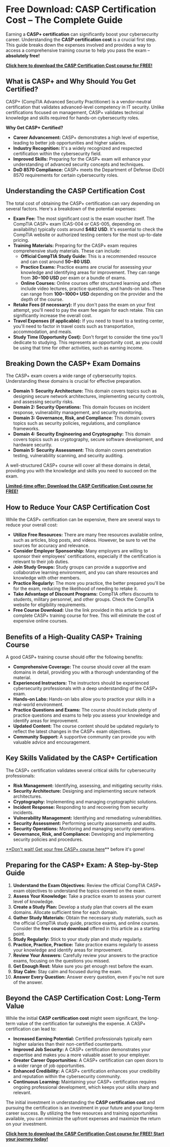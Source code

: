 # Free Download: CASP Certification Cost – The Complete Guide

Earning a **CASP+ certification** can significantly boost your cybersecurity career. Understanding the **CASP certification cost** is a crucial first step. This guide breaks down the expenses involved and provides a way to access a comprehensive training course to help you pass the exam – **absolutely free!**

[**Click here to download the CASP Certification Cost course for FREE!**](https://udemywork.com/casp-certification-cost)

## What is CASP+ and Why Should You Get Certified?

CASP+ (CompTIA Advanced Security Practitioner) is a vendor-neutral certification that validates advanced-level competency in IT security. Unlike certifications focused on management, CASP+ validates technical knowledge and skills required for hands-on cybersecurity roles.

**Why Get CASP+ Certified?**

*   **Career Advancement:** CASP+ demonstrates a high level of expertise, leading to better job opportunities and higher salaries.
*   **Industry Recognition:** It's a widely recognized and respected certification within the cybersecurity field.
*   **Improved Skills:** Preparing for the CASP+ exam will enhance your understanding of advanced security concepts and techniques.
*   **DoD 8570 Compliance:** CASP+ meets the Department of Defense (DoD) 8570 requirements for certain cybersecurity roles.

## Understanding the CASP Certification Cost

The total cost of obtaining the CASP+ certification can vary depending on several factors. Here's a breakdown of the potential expenses:

*   **Exam Fee:** The most significant cost is the exam voucher itself. The CompTIA CASP+ exam (CAS-004 or CAS-005, depending on availability) typically costs around **$482 USD**. It's essential to check the CompTIA website or authorized testing centers for the most up-to-date pricing.
*   **Training Materials:** Preparing for the CASP+ exam requires comprehensive study materials. These can include:
    *   **Official CompTIA Study Guide:** This is a recommended resource and can cost around **$50-$80 USD**.
    *   **Practice Exams:** Practice exams are crucial for assessing your knowledge and identifying areas for improvement. They can range from **$30-$100 USD** per exam or a bundle of exams.
    *   **Online Courses:** Online courses offer structured learning and often include video lectures, practice questions, and hands-on labs. These can range from **$100-$1000+ USD** depending on the provider and the depth of the course.
*   **Retake Fees (if necessary):** If you don't pass the exam on your first attempt, you'll need to pay the exam fee again for each retake. This can significantly increase the overall cost.
*   **Travel Expenses (if applicable):** If you need to travel to a testing center, you'll need to factor in travel costs such as transportation, accommodation, and meals.
*   **Study Time (Opportunity Cost):** Don't forget to consider the time you'll dedicate to studying. This represents an opportunity cost, as you could be using that time for other activities, such as earning income.

## Breaking Down the CASP+ Exam Domains

The CASP+ exam covers a wide range of cybersecurity topics. Understanding these domains is crucial for effective preparation.

*   **Domain 1: Security Architecture:** This domain covers topics such as designing secure network architectures, implementing security controls, and assessing security risks.
*   **Domain 2: Security Operations:** This domain focuses on incident response, vulnerability management, and security monitoring.
*   **Domain 3: Governance, Risk, and Compliance:** This domain covers topics such as security policies, regulations, and compliance frameworks.
*   **Domain 4: Security Engineering and Cryptography:** This domain covers topics such as cryptography, secure software development, and hardware security.
*   **Domain 5: Security Assessment:** This domain covers penetration testing, vulnerability scanning, and security auditing.

A well-structured CASP+ course will cover all these domains in detail, providing you with the knowledge and skills you need to succeed on the exam.

[**Limited-time offer: Download the CASP Certification Cost course for FREE!**](https://udemywork.com/casp-certification-cost)

## How to Reduce Your CASP Certification Cost

While the CASP+ certification can be expensive, there are several ways to reduce your overall cost:

*   **Utilize Free Resources:** There are many free resources available online, such as articles, blog posts, and videos. However, be sure to vet the sources for accuracy and relevance.
*   **Consider Employer Sponsorship:** Many employers are willing to sponsor their employees' certifications, especially if the certification is relevant to their job duties.
*   **Join Study Groups:** Study groups can provide a supportive and collaborative learning environment, and you can share resources and knowledge with other members.
*   **Practice Regularly:** The more you practice, the better prepared you'll be for the exam, reducing the likelihood of needing to retake it.
*   **Take Advantage of Discount Programs:** CompTIA offers discounts to students, military personnel, and other groups. Check the CompTIA website for eligibility requirements.
*   **Free Course Download:** Use the link provided in this article to get a complete CASP+ training course for free. This will eliminate the cost of expensive online courses.

## Benefits of a High-Quality CASP+ Training Course

A good CASP+ training course should offer the following benefits:

*   **Comprehensive Coverage:** The course should cover all the exam domains in detail, providing you with a thorough understanding of the material.
*   **Experienced Instructors:** The instructors should be experienced cybersecurity professionals with a deep understanding of the CASP+ exam.
*   **Hands-on Labs:** Hands-on labs allow you to practice your skills in a real-world environment.
*   **Practice Questions and Exams:** The course should include plenty of practice questions and exams to help you assess your knowledge and identify areas for improvement.
*   **Updated Content:** The course content should be updated regularly to reflect the latest changes in the CASP+ exam objectives.
*   **Community Support:** A supportive community can provide you with valuable advice and encouragement.

## Key Skills Validated by the CASP+ Certification

The CASP+ certification validates several critical skills for cybersecurity professionals:

*   **Risk Management:** Identifying, assessing, and mitigating security risks.
*   **Security Architecture:** Designing and implementing secure network architectures.
*   **Cryptography:** Implementing and managing cryptographic solutions.
*   **Incident Response:** Responding to and recovering from security incidents.
*   **Vulnerability Management:** Identifying and remediating vulnerabilities.
*   **Security Assessment:** Performing security assessments and audits.
*   **Security Operations:** Monitoring and managing security operations.
*   **Governance, Risk, and Compliance:** Developing and implementing security policies and procedures.

[**Don't wait! Get your free CASP+ course here](https://udemywork.com/casp-certification-cost)** before it's gone!

## Preparing for the CASP+ Exam: A Step-by-Step Guide

1.  **Understand the Exam Objectives:** Review the official CompTIA CASP+ exam objectives to understand the topics covered on the exam.
2.  **Assess Your Knowledge:** Take a practice exam to assess your current level of knowledge.
3.  **Create a Study Plan:** Develop a study plan that covers all the exam domains. Allocate sufficient time for each domain.
4.  **Gather Study Materials:** Obtain the necessary study materials, such as the official CompTIA study guide, practice exams, and online courses. Consider the **free course download** offered in this article as a starting point.
5.  **Study Regularly:** Stick to your study plan and study regularly.
6.  **Practice, Practice, Practice:** Take practice exams regularly to assess your knowledge and identify areas for improvement.
7.  **Review Your Answers:** Carefully review your answers to the practice exams, focusing on the questions you missed.
8.  **Get Enough Rest:** Make sure you get enough rest before the exam.
9.  **Stay Calm:** Stay calm and focused during the exam.
10. **Answer Every Question:** Answer every question, even if you're not sure of the answer.

## Beyond the CASP Certification Cost: Long-Term Value

While the initial **CASP certification cost** might seem significant, the long-term value of the certification far outweighs the expense. A CASP+ certification can lead to:

*   **Increased Earning Potential:** Certified professionals typically earn higher salaries than their non-certified counterparts.
*   **Improved Job Security:** A CASP+ certification demonstrates your expertise and makes you a more valuable asset to your employer.
*   **Greater Career Opportunities:** A CASP+ certification can open doors to a wider range of job opportunities.
*   **Enhanced Credibility:** A CASP+ certification enhances your credibility and reputation within the cybersecurity community.
*   **Continuous Learning:** Maintaining your CASP+ certification requires ongoing professional development, which keeps your skills sharp and relevant.

The initial investment in understanding the **CASP certification cost** and pursuing the certification is an investment in your future and your long-term career success. By utilizing the free resources and training opportunities available, you can minimize the upfront expenses and maximize the return on your investment.

[**Click here to download the CASP Certification Cost course for FREE! Start your journey today!**](https://udemywork.com/casp-certification-cost)
